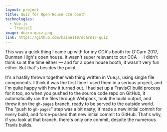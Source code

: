 ```yaml
---
layout: project
title: Quiz for Open House CCA booth
technologies:
  - Vue.js
  - TravisCI
image: dcarn-quiz.png
link: https://github.com/kaine119/dcarn17-quiz
---
```


This was a quick thing I came up with for my CCA's booth for D'Carn 2017, Dunman High's open house. It wasn't super relevant to our CCA &mdash; I didn't think so at the time either &mdash; and for a open house booth, it wasn't very fun either. But that's besides the point.

It's a hastily thrown together web thing written in Vue.js, using single file components. I think it was the first time I used them in a serious project, and I'm quite happy with how it turned out. I had set up a TravisCI build process for it too, so when you pushed to the source code repo on GitHub, it automatically ran the files through Webpack, took the build output, and threw it on the `gh-pages` branch, ready to be served to the outside world. The "push to `gh-pages`" step was a bit nasty; it made a new initial commit for every build, and force-pushed that new initial commit to GitHub. That's why, if you look at that branch, there's only one commit, despite the numerous Travis builds.